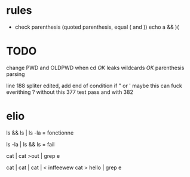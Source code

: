 # rules
- check parenthesis (quoted parenthesis, equal ( and ))
echo a && )(

# TODO
change PWD and OLDPWD when cd *OK*
leaks wildcards *OK*
parenthesis parsing

line 188 spliter edited, add end of condition if " or ' maybe this can fuck everithing ? without this 377 test pass and with 382

# elio
ls && ls | ls -la = fonctionne

ls -la | ls && ls = fail

cat | cat >out | grep e

cat | cat | cat | < inffeewew cat > hello | grep e
